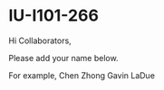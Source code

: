 # IU-I101-266

Hi Collaborators,

Please add your name below. 

For example, Chen Zhong
Gavin LaDue
